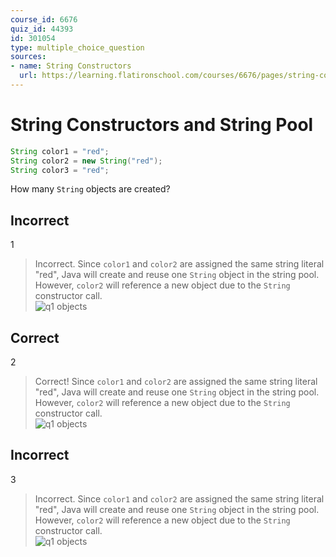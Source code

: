 ```yaml
---
course_id: 6676
quiz_id: 44393
id: 301054
type: multiple_choice_question
sources:
- name: String Constructors
  url: https://learning.flatironschool.com/courses/6676/pages/string-constructors
---
```



# String Constructors and String Pool

```java
String color1 = "red";
String color2 = new String("red");
String color3 = "red";
```

How many `String` objects are created?

## Incorrect

1

> Incorrect. Since `color1` and `color2` are assigned the same string literal "red",
> Java will create and reuse one `String` object in the string pool. However, `color2`
> will reference a new object due to the `String` constructor call.   
> ![q1 objects](https://curriculum-content.s3.amazonaws.com/6676/java-string/q1.png)


## Correct

2

> Correct! Since `color1` and `color2` are assigned the same string literal "red",
> Java will create and reuse one `String` object in the string pool. However, `color2`
> will reference a new object due to the `String` constructor call.   
> ![q1 objects](https://curriculum-content.s3.amazonaws.com/6676/java-string/q1.png)

## Incorrect

3

> Incorrect. Since `color1` and `color2` are assigned the same string literal "red",
> Java will create and reuse one `String` object in the string pool. However, `color2`
> will reference a new object due to the `String` constructor call.   
> ![q1 objects](https://curriculum-content.s3.amazonaws.com/6676/java-string/q1.png)

